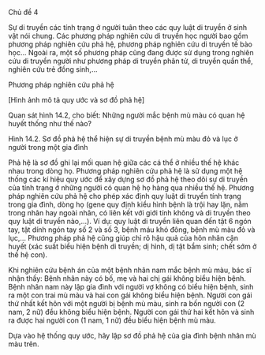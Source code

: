 Chủ đề 4

Sự di truyền các tính trạng ở người tuân theo các quy luật di truyền ở sinh vật nói chung. Các phương pháp nghiên cứu di truyền học người bao gồm phương pháp nghiên cứu phả hệ, phương pháp nghiên cứu di truyền tế bào học... Ngoài ra, một số phương pháp cũng đang được sử dụng trong nghiên cứu di truyền người như phương pháp di truyền phân tử, di truyền quần thể, nghiên cứu trẻ đồng sinh,...

Phương pháp nghiên cứu phả hệ

[Hình ảnh mô tả quy ước và sơ đồ phả hệ]

Quan sát hình 14.2, cho biết: Những người mắc bệnh mù màu có quan hệ huyết thống như thế nào?

Hình 14.2. Sơ đồ phả hệ thể hiện sự di truyền bệnh mù màu đỏ và lục ở người trong một gia đình

Phả hệ là sơ đồ ghi lại mối quan hệ giữa các cá thể ở nhiều thế hệ khác nhau trong dòng họ. Phương pháp nghiên cứu phả hệ là sử dụng một hệ thống các kí hiệu quy ước để xây dựng sơ đồ phả hệ theo dõi sự di truyền của tính trạng ở những người có quan hệ họ hàng qua nhiều thế hệ. Phương pháp nghiên cứu phả hệ cho phép xác định quy luật di truyền tính trạng trong gia đình, dòng họ (gene quy định kiểu hình bệnh là trội hay lặn, nằm trong nhân hay ngoài nhân, có liên kết với giới tính không và di truyền theo quy luật di truyền nào,...). Ví dụ: quy luật di truyền liên quan đến tật 6 ngón tay, tật dính ngón tay số 2 và số 3, bệnh máu khó đông, bệnh mù màu đỏ và lục,... Phương pháp phả hệ cũng giúp chỉ rõ hậu quả của hôn nhân cận huyết (xác suất biểu hiện bệnh di truyền; dị hình, dị tật bẩm sinh; chết sớm ở thế hệ con).

Khi nghiên cứu bệnh án của một bệnh nhân nam mắc bệnh mù màu, bác sĩ nhận thấy: Bệnh nhân này có bố, mẹ và hai chị gái không biểu hiện bệnh. Bệnh nhân nam này lập gia đình với người vợ không có biểu hiện bệnh, sinh ra một con trai mù màu và hai con gái không biểu hiện bệnh. Người con gái thứ nhất kết hôn với một người bị bệnh mù màu, sinh ra bốn người con (2 nam, 2 nữ) đều không biểu hiện bệnh. Người con gái thứ hai kết hôn và sinh ra được hai người con (1 nam, 1 nữ) đều biểu hiện bệnh mù màu.

Dựa vào hệ thống quy ước, hãy lập sơ đồ phả hệ của gia đình bệnh nhân mù màu trên.